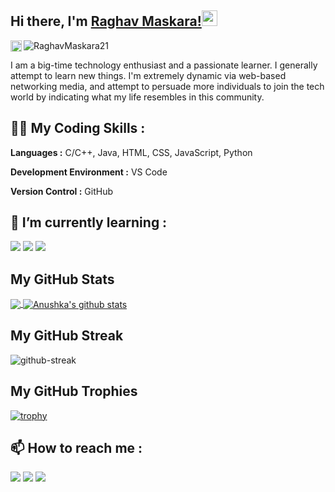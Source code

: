 ## Hi there, I'm [Raghav Maskara!](https://github.com/RaghavMaskara21)<img src="https://media.giphy.com/media/hvRJCLFzcasrR4ia7z/giphy.gif" width="25px">
<p align="left"><img src="https://komarev.com/ghpvc/?username=RaghavMaskara21&label=Views&color=blue&style=plastic" alt="RaghavMaskara21"/>
<a href="https://github.com/RaghavMaskara21">
  <img align="left" alt="Anushka's Github Followers" height="18px" src="https://img.shields.io/github/followers/RaghavMaskara21?label=Follow"/>
</a>
</p>


I am a big-time technology enthusiast and a passionate learner. I generally attempt to learn new things. I'm extremely dynamic via web-based networking media, and attempt to persuade more individuals to join the tech world by indicating what my life resembles in this community.

## 👩‍💻 My Coding Skills :
**Languages :**  C/C++, Java, HTML, CSS, JavaScript, Python 

**Development Environment :** VS Code 

**Version Control :**  GitHub

## 🌱 I’m currently learning :

[<img src="https://img.icons8.com/color/48/000000/react-native.png"/>](https://reactjs.org/)
[<img src="https://img.icons8.com/color/48/000000/azure-1.png"/>](https://azure.microsoft.com/en-us/)
[<img src="https://img.icons8.com/color/48/000000/flutter.png"/>](https://flutter.dev/)


## My GitHub Stats
<a href="https://github.com/RaghavMaskara21">
  <img align="center" src="https://github-readme-stats.vercel.app/api/top-langs/?username=RaghavMaskara21&theme=tokyonight&hide_langs_below=1" />
</a>
<a href="https://github.com/RaghavMaskara21">
 <img align="center" src="https://github-readme-stats.vercel.app/api?username=RaghavMaskara21&show_icons=true&theme=tokyonight&line_height=27" alt="Anushka's github stats"/>
</a>

## My GitHub Streak
![github-streak](https://github-readme-streak-stats.herokuapp.com/?user=RaghavMaskara21&theme=tokyonight)

## My GitHub Trophies
[![trophy](https://github-profile-trophy.vercel.app/?username=RaghavMaskara21&theme=monokai&row=2&column=4)](https://github.com/ryo-ma/github-profile-trophy)
<br/>
 
## 📫 How to reach me : 

[<img src="https://img.icons8.com/bubbles/50/000000/gmail.png"/>](mailto:raghavmaskara@gmail.com)
[<img target="_blank" src="https://img.icons8.com/bubbles/50/000000/linkedin.png"/>](https://www.linkedin.com/in/raghavmaskara/) 
[<img target="_blank" src="https://img.icons8.com/bubbles/50/000000/github.png">](https://www.github.com/RaghavMaskara21/) 
